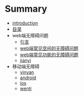 # Summary

* [introduction](README.md)
* [目录](mu_lu.md)
* web端无障碍问题
   * [引言](web/yinyan.md)
   * [web端常见空间的无障碍问题](web/kongjian.md)
   * [web端常见功能的无障碍问题](web/gongneng.md)
   * [jianyi](web/jianyi.md)
* 移动端无障碍
   * [yinyan](yidong/yinyan.md)
   * [android](yidong/android.md)
   * [ios](yidong/ios.md)
   * [wenti](yidong/wenti.md)


